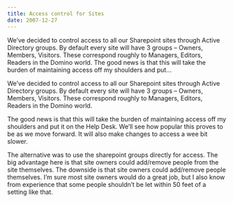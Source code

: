 ```yaml
---
title: Access control for Sites
date: 2007-12-27
---
```


We’ve decided to control access to all our Sharepoint sites through Active Directory groups. By default every site will have 3 groups – Owners, Members, Visitors. These correspond roughly to Managers, Editors, Readers in the Domino world. The good news is that this will take the burden of maintaining access off my shoulders and put…


<!-- end -->

We’ve decided to control access to all our Sharepoint sites through Active  Directory groups.  By default every site will have 3 groups – Owners, Members,  Visitors.  These correspond roughly to Managers, Editors, Readers in  the Domino world.
 
The good news is that this will take the burden of maintaining access off  my shoulders and put it on the Help Desk.  We’ll see how popular this  proves to be as we move forward.  It will also make changes to access a wee bit  slower.  
 
The alternative was to use the sharepoint groups directly for access.  The  big advantage here is that site owners could add/remove people from the site  themselves.  The downside is that site owners could add/remove people  themselves.  I’m sure most site owners would do a great job, but I also know  from experience that some people shouldn’t be let within 50 feet of a setting  like that.

